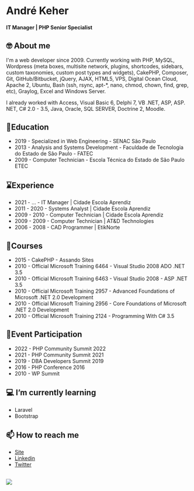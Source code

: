 # André Keher
#### IT Manager | PHP Senior Specialist

## 🤓 About me

I'm a web developer since 2009. Currently working with PHP, MySQL, Wordpress (meta boxes, multisite network, plugins, shortcodes, sidebars, custom taxonomies, custom post types and widgets), CakePHP, Composer, Git, GitHub/Bitbucket, jQuery, AJAX, HTML5, VPS, Digital Ocean Cloud, Apache 2, Ubuntu, Bash (ssh, rsync, apt-\*, nano, chmod, chown, find, grep, etc), Graylog, Excel and Windows Server.

I already worked with Access, Visual Basic 6, Delphi 7, VB .NET, ASP, ASP. NET, C# 2.0 - 3.5, Java, Oracle, SQL SERVER, Doctrine 2, Moodle.

## 🥇Education

- 2019 - Specialized in Web Engineering - SENAC São Paulo
- 2013 - Analysis and Systems Development - Faculdade de Tecnologia do Estado de São Paulo - FATEC
- 2009 - Computer Technician - Escola Técnica do Estado de São Paulo ETEC

## ⌛Experience

- 2021 - ... - IT Manager | Cidade Escola Aprendiz
- 2011 - 2020 - Systems Analyst | Cidade Escola Aprendiz
- 2009 - 2010 - Computer Technician | Cidade Escola Aprendiz
- 2009 - 2009 - Computer Technician | AT&D Technologies
- 2006 - 2008 - CAD Programmer | EtikNorte

## 📘Courses

- 2015 - CakePHP - Assando Sites
- 2010 - Official Microsoft Training 6464 - Visual Studio 2008 ADO .NET 3.5
- 2010 - Official Microsoft Training 6463 - Visual Studio 2008 - ASP .NET 3.5
- 2010 - Official Microsoft Training 2957 - Advanced Foundations of Microsoft .NET 2.0 Development
- 2010 - Official Microsoft Training 2956 - Core Foundations of Microsoft .NET 2.0 Development
- 2010 - Official Microsoft Training 2124 - Programming With C# 3.5

## 📄Event Participation

- 2022 - PHP Community Summit 2022
- 2021 - PHP Community Summit 2021
- 2019 - DBA Developers Summit 2019
- 2016 - PHP Conference 2016
- 2010 - WP Summit

## 💻 I’m currently learning

- Laravel
- Bootstrap

## 📫 How to reach me

- [Site](https://andrekeher.com.br/contato/)
- [Linkedin](https://www.linkedin.com/in/andr%C3%A9-keher-4363a729/)
- [Twitter](https://twitter.com/andrekeher)

\
![](https://komarev.com/ghpvc/?username=andrekeher)
<!--
**andrekeher/andrekeher** is a ✨ _special_ ✨ repository because its `README.md` (this file) appears on your GitHub profile.

Here are some ideas to get you started:

- 🔭 I’m currently working on ...
- 🌱 I’m currently learning ...
- 👯 I’m looking to collaborate on ...
- 🤔 I’m looking for help with ...
- 💬 Ask me about ...
- 📫 How to reach me: ...
- 😄 Pronouns: ...
- ⚡ Fun fact: ...
-->
